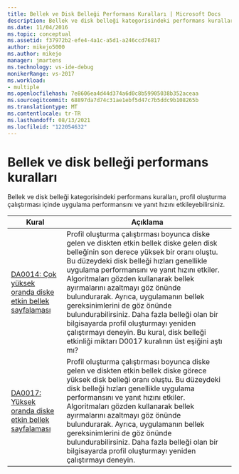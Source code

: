 ```yaml
---
title: Bellek ve Disk Belleği Performans Kuralları | Microsoft Docs
description: Bellek ve disk belleği kategorisindeki performans kurallarının, profil oluşturma çalıştırması içinde uygulama performansını ve yanıt hızını etkileyene disk belleği etkinliğini nasıl tanımlay olduğunu öğrenin.
ms.date: 11/04/2016
ms.topic: conceptual
ms.assetid: f37972b2-efe4-4a1c-a5d1-a246ccd76817
author: mikejo5000
ms.author: mikejo
manager: jmartens
ms.technology: vs-ide-debug
monikerRange: vs-2017
ms.workload:
- multiple
ms.openlocfilehash: 7e8606ea4d44d374a6d0c8b59905038b352aceaa
ms.sourcegitcommit: 68897da7d74c31ae1ebf5d47c7b5ddc9b108265b
ms.translationtype: MT
ms.contentlocale: tr-TR
ms.lasthandoff: 08/13/2021
ms.locfileid: "122054632"
---
```

# <a name="memory-and-paging-performance-rules"></a>Bellek ve disk belleği performans kuralları
Bellek ve disk belleği kategorisindeki performans kuralları, profil oluşturma çalıştırması içinde uygulama performansını ve yanıt hızını etkileyebilirsiniz.

|Kural|Açıklama|
|-|-|
|[DA0014: Çok yüksek oranda diske etkin bellek sayfalaması](../profiling/da0014-extremely-high-rates-of-paging-active-memory-to-disk.md)|Profil oluşturma çalıştırması boyunca diske gelen ve diskten etkin bellek diske gelen disk belleğinin son derece yüksek bir oranı oluştu. Bu düzeydeki disk belleği hızları genellikle uygulama performansını ve yanıt hızını etkiler. Algoritmaları gözden kullanarak bellek ayırmalarını azaltmayı göz önünde bulundurarak. Ayrıca, uygulamanın bellek gereksinimlerini de göz önünde bulundurabilirsiniz. Daha fazla belleği olan bir bilgisayarda profil oluşturmayı yeniden çalıştırmayı deneyin. Bu kural, disk belleği etkinliği miktarı D0017 kuralının üst eşiğini aştı mı?|
|[DA0017: Yüksek oranda diske etkin bellek sayfalaması](../profiling/da0017-high-rates-of-paging-active-memory-to-disk.md)|Profil oluşturma çalıştırması boyunca diske gelen ve diskten etkin bellek diske görece yüksek disk belleği oranı oluştu. Bu düzeydeki disk belleği hızları genellikle uygulama performansını ve yanıt hızını etkiler. Algoritmaları gözden kullanarak bellek ayırmalarını azaltmayı göz önünde bulundurarak. Ayrıca, uygulamanın bellek gereksinimlerini de göz önünde bulundurabilirsiniz. Daha fazla belleği olan bir bilgisayarda profil oluşturmayı yeniden çalıştırmayı deneyin.|
